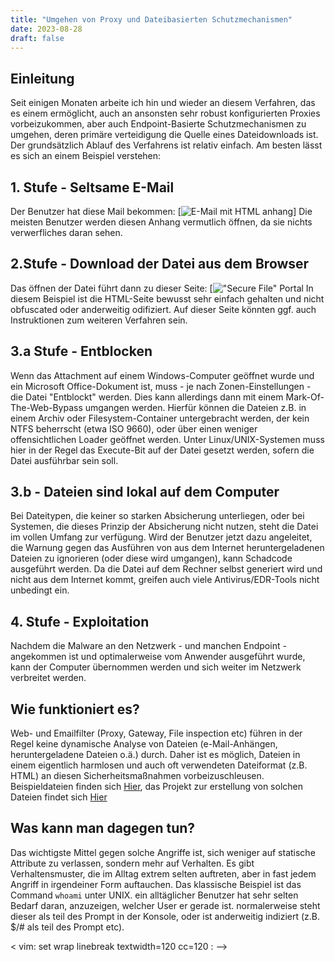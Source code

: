 ```yaml
---
title: "Umgehen von Proxy und Dateibasierten Schutzmechanismen"
date: 2023-08-28
draft: false
---
```


## Einleitung
Seit einigen Monaten arbeite ich hin und wieder an diesem Verfahren, das es einem ermöglicht, auch an ansonsten 
sehr robust konfigurierten Proxies vorbeizukommen, aber auch Endpoint-Basierte Schutzmechanismen zu umgehen, deren 
primäre verteidigung die Quelle eines Dateidownloads ist. Der grundsätzlich Ablauf des Verfahrens ist relativ
einfach. Am besten lässt es sich an einem Beispiel verstehen: 

## 1. Stufe - Seltsame E-Mail
Der Benutzer hat diese Mail bekommen:
[![E-Mail mit HTML anhang](/img/blog/2023-08-28-email.png)]
Die meisten Benutzer werden diesen Anhang vermutlich öffnen, da sie nichts verwerfliches daran sehen.

## 2.Stufe - Download der Datei aus dem Browser
Das öffnen der Datei führt dann zu dieser Seite:
[!["Secure File" Portal](/img/blog/2023-08-28-securefileportal.png)
In diesem Beispiel ist die HTML-Seite bewusst sehr einfach gehalten und nicht obfuscated oder anderweitig 
odifiziert. Auf dieser Seite könnten ggf. auch Instruktionen zum weiteren Verfahren sein. 

## 3.a Stufe - Entblocken
Wenn das Attachment auf einem Windows-Computer geöffnet wurde und ein Microsoft Office-Dokument ist, muss - je nach 
Zonen-Einstellungen - die Datei "Entblockt" werden. Dies kann allerdings dann mit einem Mark-Of-The-Web-Bypass 
umgangen werden. Hierfür können die Dateien z.B. in einem Archiv oder Filesystem-Container untergebracht werden, 
der kein NTFS beherrscht (etwa ISO 9660), oder über einen weniger offensichtlichen Loader geöffnet werden.
Unter Linux/UNIX-Systemen muss hier in der Regel das Execute-Bit auf der Datei gesetzt werden, sofern die Datei
ausführbar sein soll.

## 3.b - Dateien sind lokal auf dem Computer
Bei Dateitypen, die keiner so starken Absicherung unterliegen, oder bei Systemen, die dieses Prinzip der Absicherung
nicht nutzen, steht die Datei im vollen Umfang zur verfügung. Wird der Benutzer jetzt dazu angeleitet, die Warnung
gegen das Ausführen von aus dem Internet heruntergeladenen Dateien zu ignorieren (oder diese wird umgangen), kann
Schadcode ausgeführt werden. Da die Datei auf dem Rechner selbst generiert wird und nicht aus dem Internet kommt,
greifen auch viele Antivirus/EDR-Tools nicht unbedingt ein.

## 4. Stufe - Exploitation
Nachdem die Malware an den Netzwerk - und manchen Endpoint - angekommen ist und optimalerweise vom Anwender
ausgeführt wurde, kann der Computer übernommen werden und sich weiter im Netzwerk verbreitet werden.

## Wie funktioniert es?
Web- und Emailfilter (Proxy, Gateway, File inspection etc) führen in der Regel keine dynamische Analyse von Dateien
(e-Mail-Anhängen, heruntergeladene Dateien o.ä.) durch. Daher ist es möglich, Dateien in einem eigentlich harmlosen 
und auch oft verwendeten Dateiformat (z.B. HTML) an diesen Sicherheitsmaßnahmen vorbeizuschleusen.
Beispieldateien finden sich [Hier](https://cloud.jmbit.de/s/AJ6wW32dc5qfGd6), das Projekt zur erstellung von solchen
Dateien findet sich [Hier](https://codeberg.org/jmbit/trojantool)

## Was kann man dagegen tun?
Das wichtigste Mittel gegen solche Angriffe ist, sich weniger auf statische Attribute zu verlassen, sondern mehr auf
Verhalten. Es gibt Verhaltensmuster, die im Alltag extrem selten auftreten, aber in fast jedem Angriff in
irgendeiner Form auftauchen. Das klassische Beispiel ist das Command `whoami` unter UNIX. ein alltäglicher Benutzer 
hat sehr selten Bedarf daran, anzuzeigen, welcher User er gerade ist. normalerweise steht dieser als teil des Prompt
in der Konsole, oder ist anderweitig indiziert (z.B. $/# als teil des Prompt etc). 



< vim: set wrap linebreak textwidth=120 cc=120 : -->
